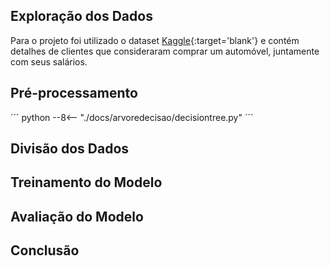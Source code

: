 ## Exploração dos Dados

Para o projeto foi utilizado o dataset [Kaggle](https://www.kaggle.com/datasets/gabrielsantello/cars-purchase-decision-dataset){:target='blank'} e contém detalhes de clientes que consideraram comprar um automóvel, juntamente com seus salários.

## Pré-processamento

´´´ python
--8<-- "./docs/arvoredecisao/decisiontree.py"
´´´

## Divisão dos Dados

## Treinamento do Modelo

## Avaliação do Modelo

## Conclusão